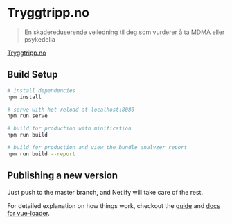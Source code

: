 # Tryggtripp.no

> En skadereduserende veiledning til deg som vurderer å ta MDMA eller psykedelia 

[Tryggtripp.no](https://tryggtripp.no/) 

## Build Setup

``` bash
# install dependencies
npm install

# serve with hot reload at localhost:8080
npm run serve

# build for production with minification
npm run build

# build for production and view the bundle analyzer report
npm run build --report
```

## Publishing a new version

Just push to the master branch, and Netlify will take care of the rest.

For detailed explanation on how things work, checkout the [guide](http://vuejs-templates.github.io/webpack/) and [docs for vue-loader](http://vuejs.github.io/vue-loader).
